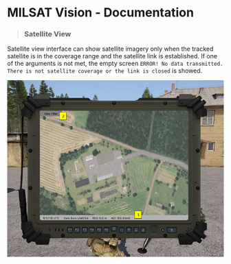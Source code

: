 # MILSAT Vision - Documentation
> ### Satellite View

Satellite view interface can show satellite imagery only when the tracked satellite is in the coverage range and the satellite link is established. If one of the arguments is not met, the empty screen `ERROR! No data transmitted. There is not satellite coverage or the link is closed` is showed.

![Satellite view interface](img/sat_view_tab.png)
